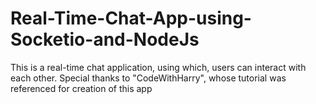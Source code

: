 # Real-Time-Chat-App-using-Socketio-and-NodeJs
This is a real-time chat application, using which, users can interact with each other. Special thanks to "CodeWithHarry", whose tutorial was referenced for creation of this app
